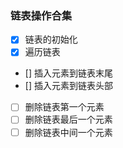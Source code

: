 ### 链表操作合集
- [x] 链表的初始化
- [x] 遍历链表
- [] 插入元素到链表末尾
- [] 插入元素到链表头部
- [ ] 删除链表第一个元素
- [ ] 删除链表最后一个元素
- [ ] 删除链表中间一个元素